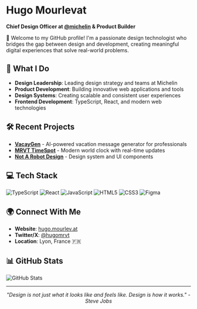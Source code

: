 # Hugo Mourlevat
**Chief Design Officer at [@michelin](https://github.com/michelin) & Product Builder**

👋 Welcome to my GitHub profile! I'm a passionate design technologist who bridges the gap between design and development, creating meaningful digital experiences that solve real-world problems.

## 🚀 What I Do

- **Design Leadership**: Leading design strategy and teams at Michelin
- **Product Development**: Building innovative web applications and tools
- **Design Systems**: Creating scalable and consistent user experiences
- **Frontend Development**: TypeScript, React, and modern web technologies

## 🛠️ Recent Projects

- **[VacayGen](https://github.com/hugomrvt/vacaygen)** - AI-powered vacation message generator for professionals
- **[MRVT TimeSpot](https://github.com/hugomrvt/mrvt-timespot)** - Modern world clock with real-time updates
- **[Not A Robot Design](https://github.com/hugomrvt/not-a-robot-design)** - Design system and UI components

## 💻 Tech Stack

![TypeScript](https://img.shields.io/badge/-TypeScript-3178C6?style=flat-square&logo=typescript&logoColor=white)
![React](https://img.shields.io/badge/-React-61DAFB?style=flat-square&logo=react&logoColor=black)
![JavaScript](https://img.shields.io/badge/-JavaScript-F7DF1E?style=flat-square&logo=javascript&logoColor=black)
![HTML5](https://img.shields.io/badge/-HTML5-E34F26?style=flat-square&logo=html5&logoColor=white)
![CSS3](https://img.shields.io/badge/-CSS3-1572B6?style=flat-square&logo=css3&logoColor=white)
![Figma](https://img.shields.io/badge/-Figma-F24E1E?style=flat-square&logo=figma&logoColor=white)

## 🌍 Connect With Me

- **Website**: [hugo.mourlev.at](https://hugo.mourlev.at)
- **Twitter/X**: [@hugomrvt](https://twitter.com/hugomrvt)
- **Location**: Lyon, France 🇫🇷

## 📊 GitHub Stats

<!-- Dark mode version -->
![GitHub Stats](https://github-readme-stats.vercel.app/api?username=hugomrvt&show_icons=true&theme=dark)

<!-- Example: Automatic light/dark theme switching -->
<!-- 
<picture>
  <source media="(prefers-color-scheme: dark)" srcset="https://github-readme-stats.vercel.app/api?username=hugomrvt&show_icons=true&theme=dark">
  <source media="(prefers-color-scheme: light)" srcset="https://github-readme-stats.vercel.app/api?username=hugomrvt&show_icons=true&theme=default">
  <img alt="GitHub Stats" src="https://github-readme-stats.vercel.app/api?username=hugomrvt&show_icons=true&theme=default">
</picture>
-->

---

<div align="center">
  <i>"Design is not just what it looks like and feels like. Design is how it works." - Steve Jobs</i>
</div>
